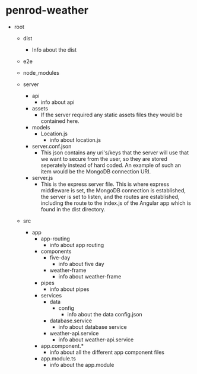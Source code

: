 # penrod-weather

- root

  - dist
    - Info about the dist
  - e2e
  - node_modules
  - server
    - api
      - info about api
    - assets
      - If the server required any static assets files they would be contained here.
    - models
      - Location.js
        - info about location.js
    - server.conf.json
      - This json contains any uri's/keys that the server will use that we want to secure from the user, so they are stored seperately instead of hard coded. An example of such an item would be the MongoDB connection URI.
    - server.js
      - This is the express server file. This is where express middleware is set, the MongoDB connection is established, the server is set to listen, and the routes are established, including the route to the index.js of the Angular app which is found in the dist directory.
  - src

    - app
      - app-routing
        - info about app routing
      - components
        - five-day
          - info about five day
        - weather-frame
          - info about weather-frame
      - pipes
        - info about pipes
      - services
        - data
          - config
            - info about the data config.json
        - database.service
          - info about database service
        - weather-api.service
          - info about weather-api.service
      - app.component.\*
        - info about all the different app component files
      - app.module.ts
        - info about the app.module
